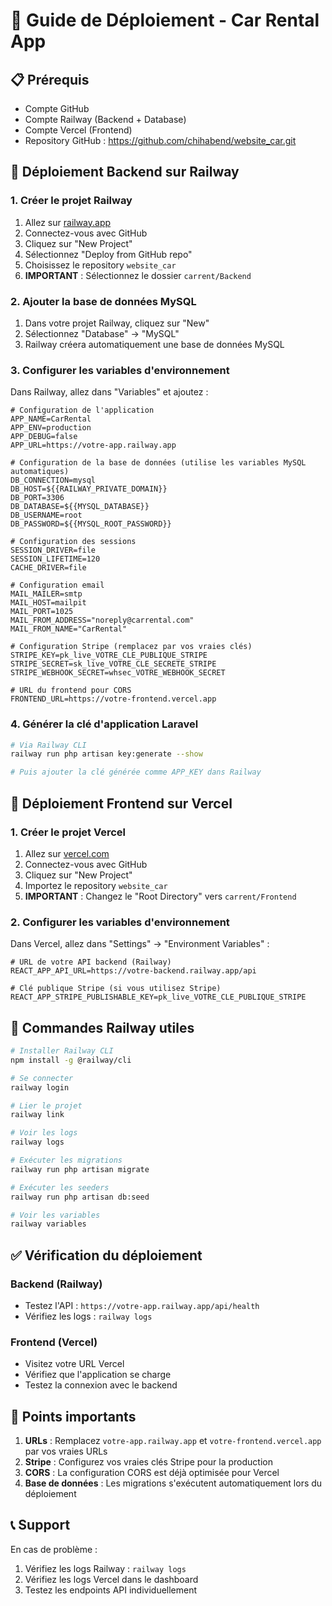 # 🚀 Guide de Déploiement - Car Rental App

## 📋 Prérequis
- Compte GitHub
- Compte Railway (Backend + Database)
- Compte Vercel (Frontend)
- Repository GitHub : https://github.com/chihabend/website_car.git

## 🎯 Déploiement Backend sur Railway

### 1. Créer le projet Railway
1. Allez sur [railway.app](https://railway.app)
2. Connectez-vous avec GitHub
3. Cliquez sur "New Project"
4. Sélectionnez "Deploy from GitHub repo"
5. Choisissez le repository `website_car`
6. **IMPORTANT** : Sélectionnez le dossier `carrent/Backend`

### 2. Ajouter la base de données MySQL
1. Dans votre projet Railway, cliquez sur "New"
2. Sélectionnez "Database" → "MySQL"
3. Railway créera automatiquement une base de données MySQL

### 3. Configurer les variables d'environnement
Dans Railway, allez dans "Variables" et ajoutez :

```env
# Configuration de l'application
APP_NAME=CarRental
APP_ENV=production
APP_DEBUG=false
APP_URL=https://votre-app.railway.app

# Configuration de la base de données (utilise les variables MySQL automatiques)
DB_CONNECTION=mysql
DB_HOST=${{RAILWAY_PRIVATE_DOMAIN}}
DB_PORT=3306
DB_DATABASE=${{MYSQL_DATABASE}}
DB_USERNAME=root
DB_PASSWORD=${{MYSQL_ROOT_PASSWORD}}

# Configuration des sessions
SESSION_DRIVER=file
SESSION_LIFETIME=120
CACHE_DRIVER=file

# Configuration email
MAIL_MAILER=smtp
MAIL_HOST=mailpit
MAIL_PORT=1025
MAIL_FROM_ADDRESS="noreply@carrental.com"
MAIL_FROM_NAME="CarRental"

# Configuration Stripe (remplacez par vos vraies clés)
STRIPE_KEY=pk_live_VOTRE_CLE_PUBLIQUE_STRIPE
STRIPE_SECRET=sk_live_VOTRE_CLE_SECRETE_STRIPE
STRIPE_WEBHOOK_SECRET=whsec_VOTRE_WEBHOOK_SECRET

# URL du frontend pour CORS
FRONTEND_URL=https://votre-frontend.vercel.app
```

### 4. Générer la clé d'application Laravel
```bash
# Via Railway CLI
railway run php artisan key:generate --show

# Puis ajouter la clé générée comme APP_KEY dans Railway
```

## 🎯 Déploiement Frontend sur Vercel

### 1. Créer le projet Vercel
1. Allez sur [vercel.com](https://vercel.com)
2. Connectez-vous avec GitHub
3. Cliquez sur "New Project"
4. Importez le repository `website_car`
5. **IMPORTANT** : Changez le "Root Directory" vers `carrent/Frontend`

### 2. Configurer les variables d'environnement
Dans Vercel, allez dans "Settings" → "Environment Variables" :

```env
# URL de votre API backend (Railway)
REACT_APP_API_URL=https://votre-backend.railway.app/api

# Clé publique Stripe (si vous utilisez Stripe)
REACT_APP_STRIPE_PUBLISHABLE_KEY=pk_live_VOTRE_CLE_PUBLIQUE_STRIPE
```

## 🔧 Commandes Railway utiles

```bash
# Installer Railway CLI
npm install -g @railway/cli

# Se connecter
railway login

# Lier le projet
railway link

# Voir les logs
railway logs

# Exécuter les migrations
railway run php artisan migrate

# Exécuter les seeders
railway run php artisan db:seed

# Voir les variables
railway variables
```

## ✅ Vérification du déploiement

### Backend (Railway)
- Testez l'API : `https://votre-app.railway.app/api/health`
- Vérifiez les logs : `railway logs`

### Frontend (Vercel)
- Visitez votre URL Vercel
- Vérifiez que l'application se charge
- Testez la connexion avec le backend

## 🚨 Points importants

1. **URLs** : Remplacez `votre-app.railway.app` et `votre-frontend.vercel.app` par vos vraies URLs
2. **Stripe** : Configurez vos vraies clés Stripe pour la production
3. **CORS** : La configuration CORS est déjà optimisée pour Vercel
4. **Base de données** : Les migrations s'exécutent automatiquement lors du déploiement

## 📞 Support

En cas de problème :
1. Vérifiez les logs Railway : `railway logs`
2. Vérifiez les logs Vercel dans le dashboard
3. Testez les endpoints API individuellement
